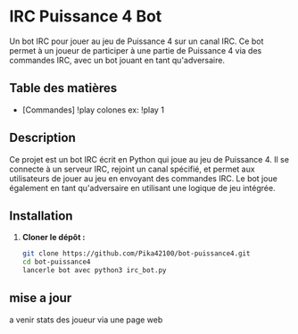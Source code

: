 # IRC Puissance 4 Bot

Un bot IRC pour jouer au jeu de Puissance 4 sur un canal IRC. Ce bot permet à un joueur de participer à une partie de Puissance 4 via des commandes IRC, avec un bot jouant en tant qu'adversaire.

## Table des matières

- [Commandes] !play colones ex: !play 1

## Description

Ce projet est un bot IRC écrit en Python qui joue au jeu de Puissance 4. Il se connecte à un serveur IRC, rejoint un canal spécifié, et permet aux utilisateurs de jouer au jeu en envoyant des commandes IRC. Le bot joue également en tant qu'adversaire en utilisant une logique de jeu intégrée.

## Installation

1. **Cloner le dépôt :**
   ```bash
   git clone https://github.com/Pika42100/bot-puissance4.git
   cd bot-puissance4
   lancerle bot avec python3 irc_bot.py


## mise a jour 

a venir stats des joueur via une page web 

